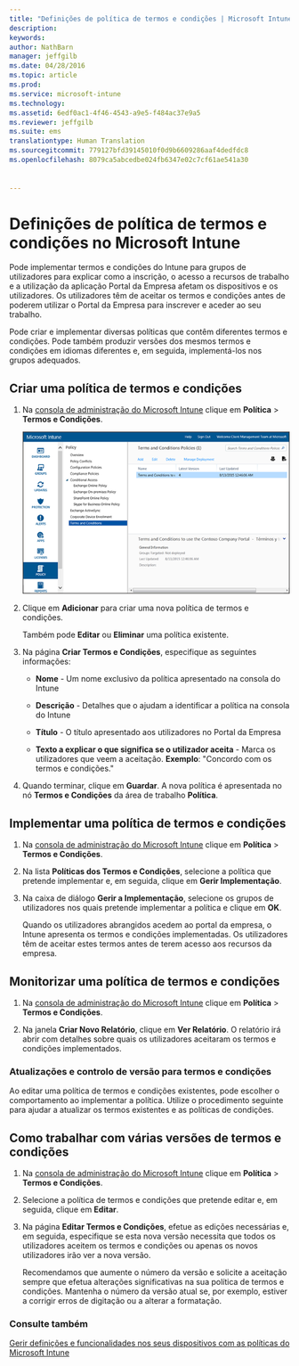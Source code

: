 ```yaml
---
title: "Definições de política de termos e condições | Microsoft Intune"
description: 
keywords: 
author: NathBarn
manager: jeffgilb
ms.date: 04/28/2016
ms.topic: article
ms.prod: 
ms.service: microsoft-intune
ms.technology: 
ms.assetid: 6edf0ac1-4f46-4543-a9e5-f484ac37e9a5
ms.reviewer: jeffgilb
ms.suite: ems
translationtype: Human Translation
ms.sourcegitcommit: 779127bfd39145010f0d9b6609286aaf4dedfdc8
ms.openlocfilehash: 8079ca5abcedbe024fb6347e02c7cf61ae541a30


---
```


# Definições de política de termos e condições no Microsoft Intune
Pode implementar termos e condições do Intune para grupos de utilizadores para explicar como a inscrição, o acesso a recursos de trabalho e a utilização da aplicação Portal da Empresa afetam os dispositivos e os utilizadores. Os utilizadores têm de aceitar os termos e condições antes de poderem utilizar o Portal da Empresa para inscrever e aceder ao seu trabalho.

Pode criar e implementar diversas políticas que contêm diferentes termos e condições. Pode também produzir versões dos mesmos termos e condições em idiomas diferentes e, em seguida, implementá-los nos grupos adequados.

## Criar uma política de termos e condições

1.  Na [consola de administração do Microsoft Intune](http://manage.microsoft.com) clique em **Política** &gt; **Termos e Condições**.

    ![Captura de ecrã da política de termos e condições](./media/pol-sa-terms-conditions.png)

2.  Clique em **Adicionar** para criar uma nova política de termos e condições.

    Também pode **Editar** ou **Eliminar** uma política existente.

3.  Na página **Criar Termos e Condições**, especifique as seguintes informações:

    -   **Nome** - Um nome exclusivo da política apresentado na consola do Intune

    -   **Descrição** - Detalhes que o ajudam a identificar a política na consola do Intune

    -   **Título** - O título apresentado aos utilizadores no Portal da Empresa

    -   **Texto a explicar o que significa se o utilizador aceita** - Marca os utilizadores que veem a aceitação. **Exemplo**: "Concordo com os termos e condições."

4.  Quando terminar, clique em **Guardar**. A nova política é apresentada no nó **Termos e Condições** da área de trabalho **Política**.

## Implementar uma política de termos e condições

1.  Na [consola de administração do Microsoft Intune](http://manage.microsoft.com) clique em **Política** &gt; **Termos e Condições**.

2.  Na lista **Políticas dos Termos e Condições**, selecione a política que pretende implementar e, em seguida, clique em **Gerir Implementação**.

3.  Na caixa de diálogo **Gerir a Implementação**, selecione os grupos de utilizadores nos quais pretende implementar a política e clique em **OK**.

    Quando os utilizadores abrangidos acedem ao portal da empresa, o Intune apresenta os termos e condições implementadas. Os utilizadores têm de aceitar estes termos antes de terem acesso aos recursos da empresa.

## Monitorizar uma política de termos e condições

1.  Na [consola de administração do Microsoft Intune](http://manage.microsoft.com) clique em **Política** &gt; **Termos e Condições**.

2.  Na janela **Criar Novo Relatório**, clique em **Ver Relatório**. O relatório irá abrir com detalhes sobre quais os utilizadores aceitaram os termos e condições implementados.

### Atualizações e controlo de versão para termos e condições
Ao editar uma política de termos e condições existentes, pode escolher o comportamento ao implementar a política. Utilize o procedimento seguinte para ajudar a atualizar os termos existentes e as políticas de condições.

## Como trabalhar com várias versões de termos e condições

1.  Na [consola de administração do Microsoft Intune](http://manage.microsoft.com) clique em **Política** &gt; **Termos e Condições**.

2.  Selecione a política de termos e condições que pretende editar e, em seguida, clique em **Editar**.

3.  Na página **Editar Termos e Condições**, efetue as edições necessárias e, em seguida, especifique se esta nova versão necessita que todos os utilizadores aceitem os termos e condições ou apenas os novos utilizadores irão ver a nova versão.

    Recomendamos que aumente o número da versão e solicite a aceitação sempre que efetua alterações significativas na sua política de termos e condições. Mantenha o número da versão atual se, por exemplo, estiver a corrigir erros de digitação ou a alterar a formatação.

### Consulte também
[Gerir definições e funcionalidades nos seus dispositivos com as políticas do Microsoft Intune](manage-settings-and-features-on-your-devices-with-microsoft-intune-policies.md)



<!--HONumber=Jun16_HO4-->


